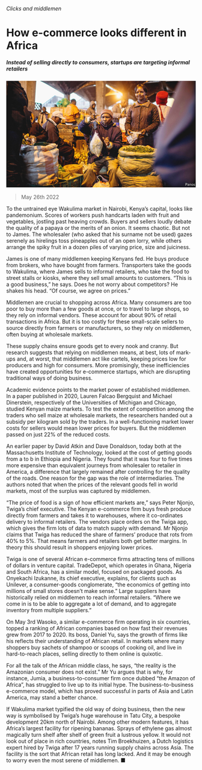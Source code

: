 ###### Clicks and middlemen

# How e-commerce looks different in Africa 

##### Instead of selling directly to consumers, startups are targeting informal retailers 

![image](images/20220528_MAP002.jpg) 

> May 26th 2022 

To the untrained eye Wakulima market in Nairobi, Kenya’s capital, looks like pandemonium. Scores of workers push handcarts laden with fruit and vegetables, jostling past heaving crowds. Buyers and sellers loudly debate the quality of a papaya or the merits of an onion. It seems chaotic. But not to James. The wholesaler (who asked that his surname not be used) gazes serenely as hirelings toss pineapples out of an open lorry, while others arrange the spiky fruit in a dozen piles of varying price, size and juiciness. 

James is one of many middlemen keeping Kenyans fed. He buys produce from brokers, who have bought from farmers. Transporters take the goods to Wakulima, where James sells to informal retailers, who take the food to street stalls or kiosks, where they sell small amounts to customers. “This is a good business,” he says. Does he not worry about competitors? He shakes his head. “Of course, we agree on prices.” 

Middlemen are crucial to shopping across Africa. Many consumers are too poor to buy more than a few goods at once, or to travel to large shops, so they rely on informal vendors. These account for about 90% of retail transactions in Africa. But it is too costly for these small-scale sellers to source directly from farmers or manufacturers, so they rely on middlemen, often buying at wholesale markets. 

These supply chains ensure goods get to every nook and cranny. But research suggests that relying on middlemen means, at best, lots of mark-ups and, at worst, that middlemen act like cartels, keeping prices low for producers and high for consumers. More promisingly, these inefficiencies have created opportunities for e-commerce startups, which are disrupting traditional ways of doing business. 

Academic evidence points to the market power of established middlemen. In a paper published in 2020, Lauren Falcao Bergquist and Michael Dinerstein, respectively of the Universities of Michigan and Chicago, studied Kenyan maize markets. To test the extent of competition among the traders who sell maize at wholesale markets, the researchers handed out a subsidy per kilogram sold by the traders. In a well-functioning market lower costs for sellers would mean lower prices for buyers. But the middlemen passed on just 22% of the reduced costs. 

An earlier paper by David Atkin and Dave Donaldson, today both at the Massachusetts Institute of Technology, looked at the cost of getting goods from a to b in Ethiopia and Nigeria. They found that it was four to five times more expensive than equivalent journeys from wholesaler to retailer in America, a difference that largely remained after controlling for the quality of the roads. One reason for the gap was the role of intermediaries. The authors noted that when the prices of the relevant goods fell in world markets, most of the surplus was captured by middlemen. 

“The price of food is a sign of how efficient markets are,” says Peter Njonjo, Twiga’s chief executive. The Kenyan e-commerce firm buys fresh produce directly from farmers and takes it to warehouses, where it co-ordinates delivery to informal retailers. The vendors place orders on the Twiga app, which gives the firm lots of data to match supply with demand. Mr Njonjo claims that Twiga has reduced the share of farmers’ produce that rots from 40% to 5%. That means farmers and retailers both get better margins. In theory this should result in shoppers enjoying lower prices.

Twiga is one of several African e-commerce firms attracting tens of millions of dollars in venture capital. TradeDepot, which operates in Ghana, Nigeria and South Africa, has a similar model, focused on packaged goods. As Onyekachi Izukanne, its chief executive, explains, for clients such as Unilever, a consumer-goods conglomerate, “the economics of getting into millions of small stores doesn’t make sense.” Large suppliers have historically relied on middlemen to reach informal retailers. “Where we come in is to be able to aggregate a lot of demand, and to aggregate inventory from multiple suppliers.” 

On May 3rd Wasoko, a similar e-commerce firm operating in six countries, topped a  ranking of African companies based on how fast their revenues grew from 2017 to 2020. Its boss, Daniel Yu, says the growth of firms like his reflects their understanding of African retail. In markets where many shoppers buy sachets of shampoo or scoops of cooking oil, and live in hard-to-reach places, selling directly to them online is quixotic. 

For all the talk of the African middle class, he says, “the reality is the Amazonian consumer does not exist.” Mr Yu argues that is why, for instance, Jumia, a business-to-consumer firm once dubbed “the Amazon of Africa”, has struggled to live up to its initial hype. The business-to-business e-commerce model, which has proved successful in parts of Asia and Latin America, may stand a better chance. 

If Wakulima market typified the old way of doing business, then the new way is symbolised by Twiga’s huge warehouse in Tatu City, a bespoke development 20km north of Nairobi. Among other modern features, it has Africa’s largest facility for ripening bananas. Sprays of ethylene gas almost magically turn shelf after shelf of green fruit a lustrous yellow. It would not look out of place in rich countries, notes Tim Broekhuizen, a Dutch logistics expert hired by Twiga after 17 years running supply chains across Asia. The facility is the sort that African retail has long lacked. And it may be enough to worry even the most serene of middlemen. ■

